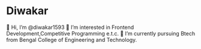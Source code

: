 # Diwakar
👋 Hi, I’m @diwakar1593 👀 I’m interested in Frontend Development,Competitive Programming e.t.c. 🌱 I’m currently pursuing Btech from Bengal College of Engineering and Technology.

